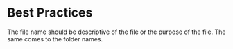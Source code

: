 # Best Practices

The file name should be descriptive of the file or the purpose of the file. The same comes to the folder names.

